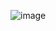 <!--
**kuruxxii/kuruxxii** is a ✨ _special_ ✨ repository because its `README.md` (this file) appears on your GitHub profile.
-->
![image](https://media.giphy.com/media/V1qhRLf5TtUQAZoVyB/giphy.gif)
